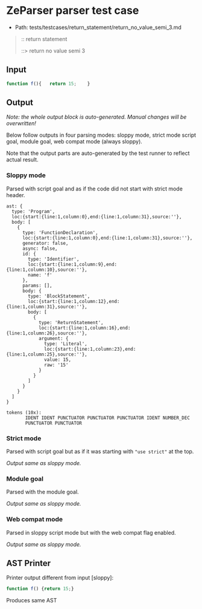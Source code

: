 # ZeParser parser test case

- Path: tests/testcases/return_statement/return_no_value_semi_3.md

> :: return statement
>
> ::> return no value semi 3

## Input

`````js
function f(){   return 15;    }
`````

## Output

_Note: the whole output block is auto-generated. Manual changes will be overwritten!_

Below follow outputs in four parsing modes: sloppy mode, strict mode script goal, module goal, web compat mode (always sloppy).

Note that the output parts are auto-generated by the test runner to reflect actual result.

### Sloppy mode

Parsed with script goal and as if the code did not start with strict mode header.

`````
ast: {
  type: 'Program',
  loc:{start:{line:1,column:0},end:{line:1,column:31},source:''},
  body: [
    {
      type: 'FunctionDeclaration',
      loc:{start:{line:1,column:0},end:{line:1,column:31},source:''},
      generator: false,
      async: false,
      id: {
        type: 'Identifier',
        loc:{start:{line:1,column:9},end:{line:1,column:10},source:''},
        name: 'f'
      },
      params: [],
      body: {
        type: 'BlockStatement',
        loc:{start:{line:1,column:12},end:{line:1,column:31},source:''},
        body: [
          {
            type: 'ReturnStatement',
            loc:{start:{line:1,column:16},end:{line:1,column:26},source:''},
            argument: {
              type: 'Literal',
              loc:{start:{line:1,column:23},end:{line:1,column:25},source:''},
              value: 15,
              raw: '15'
            }
          }
        ]
      }
    }
  ]
}

tokens (10x):
       IDENT IDENT PUNCTUATOR PUNCTUATOR PUNCTUATOR IDENT NUMBER_DEC
       PUNCTUATOR PUNCTUATOR
`````

### Strict mode

Parsed with script goal but as if it was starting with `"use strict"` at the top.

_Output same as sloppy mode._

### Module goal

Parsed with the module goal.

_Output same as sloppy mode._

### Web compat mode

Parsed in sloppy script mode but with the web compat flag enabled.

_Output same as sloppy mode._

## AST Printer

Printer output different from input [sloppy]:

````js
function f() {return 15;}
````

Produces same AST
